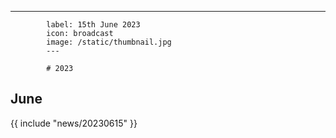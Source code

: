 ---
            label: 15th June 2023
            icon: broadcast
            image: /static/thumbnail.jpg
            ---

            # 2023
## June

{{ include "news/20230615" }}